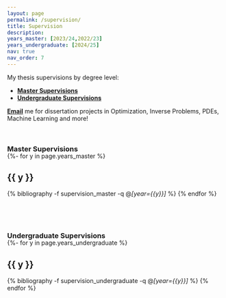 ```yaml
---
layout: page
permalink: /supervision/
title: Supervision
description: 
years_master: [2023/24,2022/23]
years_undergraduate: [2024/25]
nav: true
nav_order: 7
---
```




<p> 
My thesis supervisions by degree level:
</p>

<p>
<ul>
    <li><a href="#master"><b>Master Supervisions</b></a></li>
    <li><a href="#undergraduate"><b>Undergraduate Supervisions</b></a></li>
</ul>
</p>



<p markdown="1"> 
 <a href = "mailto: S.Fanzon@hull.ac.uk"><b>Email</b></a> me for dissertation projects in Optimization, Inverse Problems, PDEs,
 Machine Learning and more!
</p>




<div class="publications">


<a id="master"><h3 style="margin-top: 3.3rem; margin-bottom: -1.0rem;"><b>Master Supervisions</b></h3></a>

{%- for y in page.years_master %}    
    <h2 class="year">{{ y }}</h2>
        {% bibliography -f supervision_master -q @*[year={{y}}]* %}
{% endfor %}



<a id="undergraduate"><h3 style="margin-top: 5rem; margin-bottom: -1.0rem;"><b>Undergraduate Supervisions</b></h3></a>

{%- for y in page.years_undergraduate %}    
    <h2 class="year">{{ y }}</h2>
        {% bibliography -f supervision_undergraduate -q @*[year={{y}}]* %}
{% endfor %}

</div>



